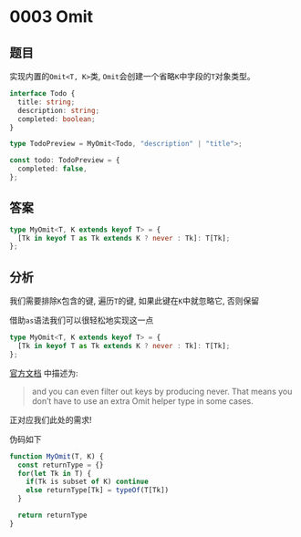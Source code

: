 # 0003 Omit

## 题目

实现内置的`Omit<T, K>`类, `Omit`会创建一个省略`K`中字段的`T`对象类型。

```ts
interface Todo {
  title: string;
  description: string;
  completed: boolean;
}

type TodoPreview = MyOmit<Todo, "description" | "title">;

const todo: TodoPreview = {
  completed: false,
};
```

## 答案

```ts
type MyOmit<T, K extends keyof T> = {
  [Tk in keyof T as Tk extends K ? never : Tk]: T[Tk];
};
```

## 分析

我们需要排除`K`包含的键, 遍历`T`的键, 如果此键在`K`中就忽略它, 否则保留

借助`as`语法我们可以很轻松地实现这一点

```ts
type MyOmit<T, K extends keyof T> = {
  [Tk in keyof T as Tk extends K ? never : Tk]: T[Tk];
};
```

[官方文档](https://www.typescriptlang.org/docs/handbook/release-notes/typescript-4-1.html#key-remapping-in-mapped-types)
中描述为:

> and you can even filter out keys by producing never.
> That means you don’t have to use an extra Omit helper type in some cases.

正对应我们此处的需求!

伪码如下

```js
function MyOmit(T, K) {
  const returnType = {}
  for(let Tk in T) {
    if(Tk is subset of K) continue
    else returnType[Tk] = typeOf(T[Tk])
  }

  return returnType
}
```
